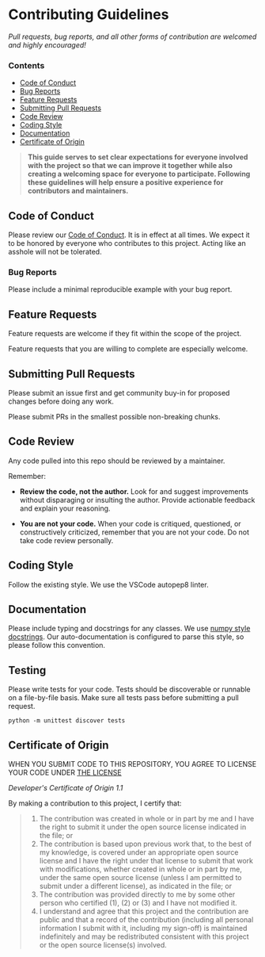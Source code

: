 # Contributing Guidelines

*Pull requests, bug reports, and all other forms of contribution are welcomed and highly encouraged!* 

### Contents

- [Code of Conduct](#code-of-conduct)
- [Bug Reports](#bug-reports)
- [Feature Requests](#feature-requests)
- [Submitting Pull Requests](#submitting-pull-requests)
- [Code Review](#code-review)
- [Coding Style](#coding-style)
- [Documentation](#documentation)
- [Certificate of Origin](#certificate-of-origin)

> **This guide serves to set clear expectations for everyone involved with the project so that we can improve it together while also creating a welcoming space for everyone to participate. Following these guidelines will help ensure a positive experience for contributors and maintainers.**

##  Code of Conduct

Please review our [Code of Conduct](CODE_OF_CONDUCT.md). It is in effect at all times. We expect it to be honored by everyone who contributes to this project. Acting like an asshole will not be tolerated.

###  Bug Reports

Please include a minimal reproducible example with your bug report.

##  Feature Requests

Feature requests are welcome if they fit within the scope of the project.

Feature requests that you are willing to complete are especially welcome.  

##  Submitting Pull Requests

Please submit an issue first and get community buy-in for proposed changes before doing any work.

Please submit PRs in the smallest possible non-breaking chunks.

##  Code Review

Any code pulled into this repo should be reviewed by a maintainer.

Remember:

- **Review the code, not the author.** Look for and suggest improvements without disparaging or insulting the author. Provide actionable feedback and explain your reasoning.

- **You are not your code.** When your code is critiqued, questioned, or constructively criticized, remember that you are not your code. Do not take code review personally.

##  Coding Style

Follow the existing style.  We use the VSCode autopep8 linter.

## Documentation

Please include typing and docstrings for any classes.  We use [numpy style docstrings](https://numpydoc.readthedocs.io/en/latest/format.html).  Our auto-documentation is configured to parse this style, so please follow this convention.

## Testing

Please write tests for your code.  Tests should be discoverable or runnable on a file-by-file basis.  Make sure all tests pass before submitting a pull request. 

    python -m unittest discover tests

##  Certificate of Origin

WHEN YOU SUBMIT CODE TO THIS REPOSITORY, YOU AGREE TO LICENSE YOUR CODE UNDER [THE LICENSE](LICENSE)

*Developer's Certificate of Origin 1.1*

By making a contribution to this project, I certify that:

> 1. The contribution was created in whole or in part by me and I have the right to submit it under the open source license indicated in the file; or
> 1. The contribution is based upon previous work that, to the best of my knowledge, is covered under an appropriate open source license and I have the right under that license to submit that work with modifications, whether created in whole or in part by me, under the same open source license (unless I am permitted to submit under a different license), as indicated in the file; or
> 1. The contribution was provided directly to me by some other person who certified (1), (2) or (3) and I have not modified it.
> 1. I understand and agree that this project and the contribution are public and that a record of the contribution (including all personal information I submit with it, including my sign-off) is maintained indefinitely and may be redistributed consistent with this project or the open source license(s) involved.
